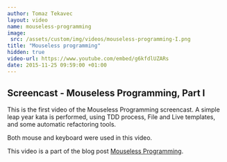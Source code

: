 ```yaml
---
author: Tomaz Tekavec
layout: video
name: mouseless-programming
image:
 src: /assets/custom/img/videos/mouseless-programming-I.png
title: "Mouseless programming"
hidden: true
video-url: https://www.youtube.com/embed/g6kfdlUZARs
date: 2015-11-25 09:59:00 +01:00
---
```



## Screencast - Mouseless Programming, Part I

This is the first video of the Mouseless Programming screencast. A simple leap year kata is performed, using TDD process, File and Live templates, and some automatic refactoring tools.

Both mouse and keyboard were used in this video.

This video is a part of the blog post [Mouseless Programming]({{site.baseurl}}/2015/11/25/mouseless-programming/).
